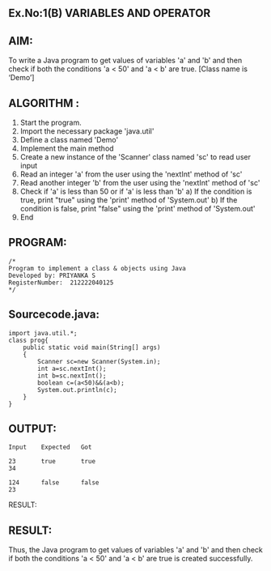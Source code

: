 ## Ex.No:1(B) VARIABLES AND OPERATOR

## AIM:

To write a Java program to get values of variables 'a' and 'b' and then check if both the conditions 'a < 50' and 'a < b' are true. [Class name is ‘Demo’]

## ALGORITHM :

1. Start the program.
2. Import the necessary package 'java.util'
3. Define a class named 'Demo'
4. Implement the main method
5. Create a new instance of the 'Scanner' class named 'sc' to read user input
6. Read an integer 'a' from the user using the 'nextInt' method of 'sc'
7. Read another integer 'b' from the user using the 'nextInt' method of 'sc'
8. Check if 'a' is less than 50 or if 'a' is less than 'b'
   a) If the condition is true, print "true" using the 'print' method of 'System.out'
   b) If the condition is false, print "false" using the 'print' method of 'System.out'
9. End

## PROGRAM:

```
/*
Program to implement a class & objects using Java
Developed by: PRIYANKA S
RegisterNumber:  212222040125
*/
```

## Sourcecode.java:

```
import java.util.*;
class prog{
    public static void main(String[] args)
    {
        Scanner sc=new Scanner(System.in);
        int a=sc.nextInt();
        int b=sc.nextInt();
        boolean c=(a<50)&&(a<b);
        System.out.println(c);
    }
}

```

## OUTPUT:

```
Input    Expected   Got

23       true       true
34

124      false      false
23
```

RESULT:

## RESULT:

Thus, the Java program to get values of variables 'a' and 'b' and then check if both the conditions 'a < 50' and 'a < b' are true is created successfully.
